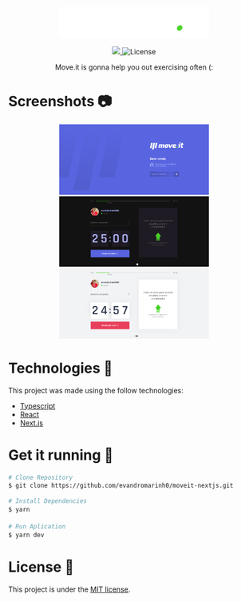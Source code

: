 <p align="center">
   <img src="./moveit-next/.github/logo-full.svg" alt="Move It" width="300" />
</p>
<p align="center">	

  <a aria-label="Completed" href="https://nextlevelweek.com/episodios/react/1/edicao/4">
    <img src="https://img.shields.io/badge/Move.It-NLW 4-5965e0?logo=data:image/png;base64,iVBORw0KGgoAAAANSUhEUgAAABAAAAAQCAMAAAAoLQ9TAAAALVBMVEVHcExxWsF0XMJzXMJxWcFsUsD///9jRrzY0u6Xh9Gsn9n39fyMecy0qd2bjNJWBT0WAAAABHRSTlMA2Do606wF2QAAAGlJREFUGJVdj1cWwCAIBLEsRU3uf9xobDH8+GZwUYi8i6ucJwrxKE+7D0G9Q4vlYqtmCSjndr4CgCgzlyFgfKfKCVO0LrPKjmiqMxGXkJwNnXskqWG+1oSM+BSwD8f29YLNjvx/OQrn+g99oQSoNmt3PgAAAABJRU5ErkJggg=="></img>
  </a>
  <img alt="License" src="https://img.shields.io/github/license/LeonneBrito/moveit-nlw4?color=%235965E0" />
</p>
<p align="center">
  Move.it is gonna help you out exercising often (:
</p>

# Screenshots :camera:
<div align="center">
  <img src="./moveit-next/.github/moveit-home.png" width="300px">
  <img src="./moveit-next/.github/dark-theme.png" width="300px">
  <img src="./moveit-next/.github/light-theme.png" width="300px">
</div>

# Technologies :rocket:
This project was made using the follow technologies:
* [Typescript](https://www.typescriptlang.org/)      
* [React](https://reactjs.org/)      
* [Next.js](https://nextjs.org/)  

# Get it running :electric_plug:
```bash
# Clone Repository
$ git clone https://github.com/evandromarinh0/moveit-nextjs.git
```
```bash
# Install Dependencies
$ yarn 

# Run Aplication
$ yarn dev
```

# License :page_facing_up:

This project is under the [MIT license](./LICENSE).

